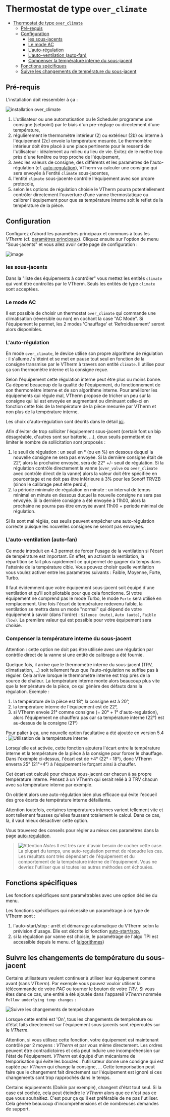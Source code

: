 # Thermostat de type `over_climate`

- [Thermostat de type `over_climate`](#thermostat-de-type-over_climate)
  - [Pré-requis](#pré-requis)
  - [Configuration](#configuration)
    - [les sous-jacents](#les-sous-jacents)
    - [Le mode AC](#le-mode-ac)
    - [L'auto-régulation](#lauto-régulation)
    - [L'auto-ventilation (auto-fan)](#lauto-ventilation-auto-fan)
    - [Compenser la température interne du sous-jacent](#compenser-la-température-interne-du-sous-jacent)
  - [Fonctions spécifiques](#fonctions-spécifiques)
  - [Suivre les changements de température du sous-jacent](#suivre-les-changements-de-température-du-sous-jacent)

## Pré-requis

L'installation doit ressembler à ça :

![installation `over_climate`](images/over-climate-schema.png)

1. L'utilisateur ou une automatisation ou le Scheduler programme une consigne (setpoint) par le biais d'un pre-réglage ou directement d'une température,
2. régulièrement le thermomètre intérieur (2) ou extérieur (2b) ou interne à l'équipement (2c) envoie la température mesurée. Le thermomètre intérieur doit être placé à une place pertinente pour le ressenti de l'utilisateur : idéalement au milieu du lieu de vie. Evitez de le mettre trop près d'une fenêtre ou trop proche de l'équipement,
3. avec les valeurs de consigne, des différents et les paramètres de l'auto-régulation (cf. [auto-regulation](self-regulation.md)), VTherm va calculer une consigne qui sera envoyée à l'entité `climate` sous-jacentes,
4. l'entité `climate` sous-jacente contrôle l'équipement avec son propre protocole,
5. selon les options de régulation choisie le VTherm pourra potentiellement contrôler directement l'ouverture d'une vanne thermostatique ou calibrer l'équipement pour que sa température interne soit le reflet de la température de la pièce.


## Configuration

Configurez d'abord les paramètres principaux et communs à tous les _VTherm_ (cf. [paramètres principaux](base-attributes.md)).
Cliquez ensuite sur l'option de menu "Sous-jacents" et vous allez avoir cette page de configuration :

![image](images/config-linked-entity2.png)

### les sous-jacents
Dans la "liste des équipements à contrôler" vous mettez les entités `climate` qui vont être controllés par le VTherm. Seuls les entités de type `climate` sont acceptées.

### Le mode AC

Il est possible de choisir un thermostat `over_climate` qui commande une climatisation (réversible ou non) en cochant la case "AC Mode". Si l'équipement le permet, les 2 modes 'Chauffage' et 'Refroidissement' seront alors disponibles.

### L'auto-régulation

En mode `over_climate`, le device utilise son propre algorithme de régulation : il s'allume / s'éteint et se met en pause tout seul en fonction de la consigne transmise par le VTherm à travers son entité `climate`. Il utilise pour ça son thermomètre interne et la consigne reçue.

Selon l'équipement cette régulation interne peut être plus ou moins bonne. Ca dépend beaucoup de la qualité de l'équipement, du fonctionnement de son thermomètre interne et de son algorithme interne. Pour améliorer les équipements qui régule mal, VTherm propose de tricher un peu sur la consigne qui lui est envoyée en augmentant ou diminuant celle-ci en fonction cette fois de la température de la pièce mesurée par VTherm et non plus de la température interne.

Les choix d'auto-régulation sont décrits dans le détail [ici](self-regulation.md).

Afin d'éviter de trop solliciter l'équipement sous-jacent (certain font un bip désagréable, d'autres sont sur batterie, ...), deux seuils permettant de limiter le nombre de sollicitation sont proposés :
1. le seuil de régulation : un seuil en ° (ou en %) en dessous duquel la nouvelle consigne ne sera pas envoyée. Si la dernière consigne était de 22°, alors la prochaine envoyée, sera de 22° +/- seuil de régulation. Si la régulation contrôle directement la vanne (`over_valve` ou `over_climate` avec contrôle direct de la vanne) alors la valeur doit être spécifiée en pourcentage et ne doit pas être inférieure à 3% pour les Sonoff TRVZB (sinon le calibrage peut être perdu),
2. la période minimale de régulation en minute : un interval de temps minimal en minute en dessous duquel la nouvelle consigne ne sera pas envoyée. Si la dernière consigne a été envoyée à 11h00, alors la prochaine ne pourra pas être envoyée avant 11h00 + periode minimal de régulation.

Si ils sont mal réglés, ces seuils peuvent empêcher une auto-régulation correcte puisque les nouvelles consignes ne seront pas envoyées.

### L'auto-ventilation (auto-fan)

Ce mode introduit en 4.3 permet de forcer l'usage de la ventilation si l'écart de température est important. En effet, en activant la ventilation, la répartition se fait plus rapidement ce qui permet de gagner du temps dans l'atteinte de la température cible.
Vous pouvez choisir quelle ventilation vous voulez activer entre les paramètres suivants : Faible, Moyenne, Forte, Turbo.

Il faut évidemment que votre équipement sous-jacent soit équipé d'une ventilation et qu'il soit pilotable pour que cela fonctionne.
Si votre équipement ne comprend pas le mode Turbo, le mode `Forte` sera utilisé en remplacement.
Une fois l'écart de température redevenu faible, la ventilation se mettra dans un mode "normal" qui dépend de votre équipement à savoir (dans l'ordre) : `Silence (mute)`, `Auto (auto)`, `Faible (low)`. La première valeur qui est possible pour votre équipement sera choisie.

### Compenser la température interne du sous-jacent

Attention : cette option ne doit pas être utilisée avec une régulation par contrôle direct de la vanne si une entité de calibrage a été fournie.

Quelque fois, il arrive que le thermomètre interne du sous-jacent (TRV, climatisation, ...) soit tellement faux que l'auto-régulation ne suffise pas à réguler.
Cela arrive lorsque le thermomètre interne est trop près de la source de chaleur. La température interne monte alors beaucoup plus vite que la température de la pièce, ce qui génère des défauts dans la régulation.
Exemple :
1. la température de la pièce est 18°, la consigne est à 20°,
2. la température interne de l'équipement est de 22°,
3. si VTherm envoie 21° comme consigne (= 20° + 1° d'auto-regulation), alors l'équipement ne chauffera pas car sa température interne (22°) est au-dessus de la consigne (21°)

Pour palier à ça, une nouvelle option facultative a été ajoutée en version 5.4 : ![Utilisation de la température interne](images/config-use-internal-temp.png)

Lorsqu'elle est activée, cette fonction ajoutera l'écart entre la température interne et la température de la pièce à la consigne pour forcer le chauffage.
Dans l'exemple ci-dessus, l'écart est de +4° (22° - 18°), donc VTherm enverra 25° (21°+4°) à l'équipement le forçant ainsi à chauffer.

Cet écart est calculé pour chaque sous-jacent car chacun à sa propre température interne. Pensez à un VTherm qui serait relié à 3 TRV chacun avec sa température interne par exemple.

On obtient alors une auto-régulation bien plus efficace qui évite l'eccueil des gros écarts de température interne défaillante.

Attention toutefois, certaines températures internes varient tellement vite et sont tellement fausses qu'elles faussent totalement le calcul. Dans ce cas, là, il vaut mieux désactiver cette option.

Vous trouverez des conseils pour régler au mieux ces paramètres dans la page [auto-regulation](self-regulation.md).

> ![Attention](images/tips.png) _*Notes*_
> Il est très rare d'avoir besoin de cocher cette case. La plupart du temps, une auto-regulation permet de résoudre les cas. Les résultats sont très dépendant de l'équipement et du comportement de la température interne de l'équipement. Vous ne devriez l'utiliser que si toutes les autres méthodes ont échouées.


## Fonctions spécifiques

Les fonctions spécifiques sont paramétrables avec une option dédiée du menu.

Les fonctions spécifiques qui nécessite un paramétrage à ce type de VTherm sont :
1. l'auto-start/stop : arrêt et démarrage automatique du VTherm selon la prévision d'usage. Elle est décrite ici fonction [auto-start/sop](feature-auto-start-stop.md),
2. si la régulation par vanne est choisie, le paramétrage de l'algo TPI est accessible depuis le menu. cf ([algorithmes](algorithms.md))

## Suivre les changements de température du sous-jacent

Certains utilisateurs veulent continuer à utiliser leur équipement comme avant (sans _VTherm_). Par exemple vous pouvez vouloir utiliser la télécommande de votre _PAC_ ou tourner le bouton de votre _TRV_.
Si vous êtes dans ce cas, une entité a été ajoutée dans l'appareil _VTherm_ nommée `Follow underlying temp changes` :

![Suivre les changements de température](images/entity-follow-under-temp-change.png)

Lorsque cette entité est 'On', tous les changements de température ou d'état faits directement sur l'équipement sous-jacents sont répercutés sur le _VTherm_.

Attention, si vous utilisez cette fonction, votre équipement est maintenant contrôlé par 2 moyens : _VTherm_ et par vous même directement. Les ordres peuvent être contradictoires et cela peut induire une incompréhension sur l'état de l'équipement. _VTherm_ est équipé d'un mécanisme de temporisation qui évite les boucles : l'utilisateur donne une consigne qui est captée par _VTherm_ qui change la consigne, ... Cette temporisation peut faire que le changement fait directement sur l'équipement est ignoré si ces changements sont trop rapprochés dans le temps.

Certains équipements (Daikin par exemple), changent d'état tout seul. Si la case est cochée, cela peut éteindre le _VTherm_ alors que ce n'est pas ce que vous souhaitiez.
C'est pour ça qu'il est préférable de ne pas l'utiliser. Cela génère beaucoup d'incompréhensions et de nombreuses demandes de support.
